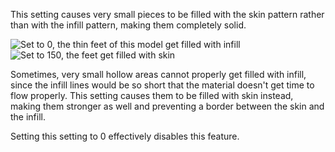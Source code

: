 This setting causes very small pieces to be filled with the skin pattern rather than with the infill pattern, making them completely solid.

![Set to 0, the thin feet of this model get filled with infill](images/min_infill_area_disabled.png)
![Set to 150, the feet get filled with skin](images/min_infill_area_150.png)

Sometimes, very small hollow areas cannot properly get filled with infill, since the infill lines would be so short that the material doesn't get time to flow properly. This setting causes them to be filled with skin instead, making them stronger as well and preventing a border between the skin and the infill.

Setting this setting to 0 effectively disables this feature.